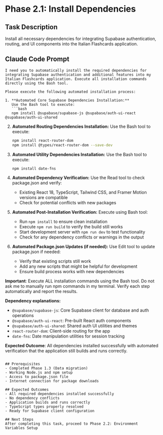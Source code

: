 # Phase 2.1: Install Dependencies

## Task Description
Install all necessary dependencies for integrating Supabase authentication, routing, and UI components into the Italian Flashcards application.

## Claude Code Prompt

```
I need you to automatically install the required dependencies for integrating Supabase authentication and additional features into my Italian Flashcards application. Execute all installation commands directly using the Bash tool.

Please execute the following automated installation process:

1. **Automated Core Supabase Dependencies Installation:**
   Use the Bash tool to execute:
   ```bash
   npm install @supabase/supabase-js @supabase/auth-ui-react @supabase/auth-ui-shared
   ```

2. **Automated Routing Dependencies Installation:**
   Use the Bash tool to execute:
   ```bash
   npm install react-router-dom
   npm install @types/react-router-dom --save-dev
   ```

3. **Automated Utility Dependencies Installation:**
   Use the Bash tool to execute:
   ```bash
   npm install date-fns
   ```

4. **Automated Dependency Verification:**
   Use the Read tool to check package.json and verify:
   - Existing React 18, TypeScript, Tailwind CSS, and Framer Motion versions are compatible
   - Check for potential conflicts with new packages

5. **Automated Post-Installation Verification:**
   Execute using Bash tool:
   - Run `npm install` to ensure clean installation
   - Execute `npm run build` to verify the build still works
   - Start development server with `npm run dev` to test functionality
   - Check for any dependency conflicts or warnings in the output

6. **Automated Package.json Updates (if needed):**
   Use Edit tool to update package.json if needed:
   - Verify that existing scripts still work
   - Add any new scripts that might be helpful for development
   - Ensure build process works with new dependencies

**Important**: Execute ALL installation commands using the Bash tool. Do not ask me to manually run npm commands in my terminal. Verify each step automatically and report the results.

**Dependency explanations:**
- `@supabase/supabase-js`: Core Supabase client for database and auth operations
- `@supabase/auth-ui-react`: Pre-built React auth components
- `@supabase/auth-ui-shared`: Shared auth UI utilities and themes
- `react-router-dom`: Client-side routing for the app
- `date-fns`: Date manipulation utilities for session tracking

**Expected Outcome**: All dependencies installed successfully with automated verification that the application still builds and runs correctly.
```

## Prerequisites
- Completed Phase 1.3 (Data migration)
- Working Node.js and npm setup
- Access to package.json file
- Internet connection for package downloads

## Expected Outcomes
- All required dependencies installed successfully
- No dependency conflicts
- Application builds and runs correctly
- TypeScript types properly resolved
- Ready for Supabase client configuration

## Next Steps
After completing this task, proceed to Phase 2.2: Environment Variables Setup